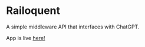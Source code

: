 # Railoquent

A simple middleware API that interfaces with ChatGPT. 

App is live [here!](https://railoquent.onrender.com/text?prompt=%22Say%20%27Hello%20Github!%22)


